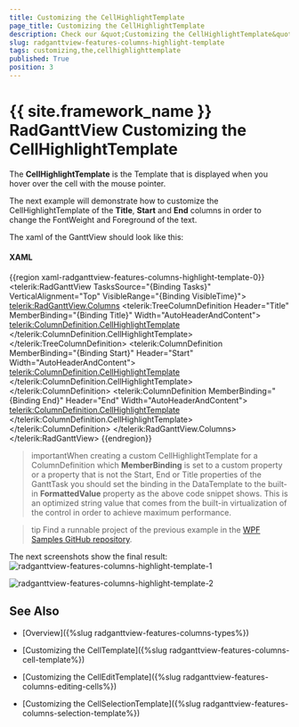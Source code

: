 ```yaml
---
title: Customizing the CellHighlightTemplate
page_title: Customizing the CellHighlightTemplate
description: Check our &quot;Customizing the CellHighlightTemplate&quot; documentation article for the RadGanttView {{ site.framework_name }} control.
slug: radganttview-features-columns-highlight-template
tags: customizing,the,cellhighlighttemplate
published: True
position: 3
---
```


# {{ site.framework_name }} RadGanttView Customizing the CellHighlightTemplate

The __CellHighlightTemplate__ is the Template that is displayed when you hover over the cell with the mouse pointer.

The next example will demonstrate how to customize the CellHighlightTemplate of the __Title__, __Start__ and __End__ columns in order to change the FontWeight and Foreground of the text.

The xaml of the GanttView should look like this:

#### __XAML__

{{region xaml-radganttview-features-columns-highlight-template-0}}
	<telerik:RadGanttView TasksSource="{Binding Tasks}"
	VerticalAlignment="Top"
	VisibleRange="{Binding VisibleTime}">
	    <telerik:RadGanttView.Columns>
	        <telerik:TreeColumnDefinition Header="Title" MemberBinding="{Binding Title}" Width="AutoHeaderAndContent">
	            <telerik:ColumnDefinition.CellHighlightTemplate>
	                <DataTemplate>
	                    <TextBlock Text="{Binding FormattedValue}" FontWeight="Bold" Foreground="Red" VerticalAlignment="Center"/>
	                </DataTemplate>
	            </telerik:ColumnDefinition.CellHighlightTemplate>
	        </telerik:TreeColumnDefinition>
	        <telerik:ColumnDefinition MemberBinding="{Binding Start}" Header="Start" Width="AutoHeaderAndContent">
	            <telerik:ColumnDefinition.CellHighlightTemplate>
	                <DataTemplate>
	                    <TextBlock Text="{Binding FormattedValue}" FontWeight="Bold" Foreground="Green" VerticalAlignment="Center"/>
	                </DataTemplate>
	            </telerik:ColumnDefinition.CellHighlightTemplate>
	        </telerik:ColumnDefinition>
	        <telerik:ColumnDefinition MemberBinding="{Binding End}" Header="End" Width="AutoHeaderAndContent">
	            <telerik:ColumnDefinition.CellHighlightTemplate>
	                <DataTemplate>
	                    <TextBlock Text="{Binding FormattedValue}" FontWeight="Bold" Foreground="Blue" VerticalAlignment="Center"/>
	                </DataTemplate>
	            </telerik:ColumnDefinition.CellHighlightTemplate>
	        </telerik:ColumnDefinition>
	    </telerik:RadGanttView.Columns>
	</telerik:RadGanttView>
{{endregion}}

>importantWhen creating a custom CellHighlightTemplate for a ColumnDefinition which __MemberBinding__ is set to a custom property or a property that is not the Start, End or Title properties of the GanttTask you should set the binding in the DataTemplate to the built-in __FormattedValue__ property as the above code snippet shows. This is an optimized string value that comes from the built-in virtualization of the control in order to achieve maximum performance.

>tip Find a runnable project of the previous example in the [WPF Samples GitHub repository](https://github.com/telerik/xaml-sdk/tree/master/GanttView/CustomCellTemplates).

The next screenshots show the final result:
![radganttview-features-columns-highlight-template-1](images/radganttview-features-columns-highlight-template-1.png)

![radganttview-features-columns-highlight-template-2](images/radganttview-features-columns-highlight-template-2.png)

## See Also

 * [Overview]({%slug radganttview-features-columns-types%})

 * [Customizing the CellTemplate]({%slug radganttview-features-columns-cell-template%})

 * [Customizing the CellEditTemplate]({%slug radganttview-features-columns-editing-cells%})

 * [Customizing the CellSelectionTemplate]({%slug radganttview-features-columns-selection-template%})
